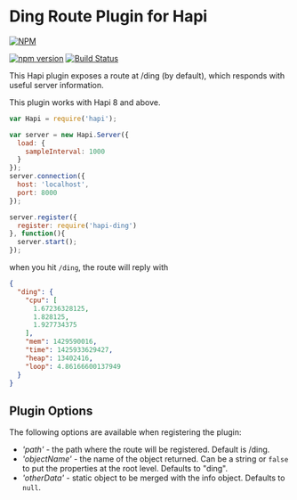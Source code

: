 Ding Route Plugin for Hapi
==========================
[![NPM](https://nodei.co/npm/hapi-ding.png)](https://nodei.co/npm/hapi-ding/)

[![npm version](https://badge.fury.io/js/hapi-ding.svg)](http://badge.fury.io/js/hapi-ding)
[![Build Status](https://travis-ci.org/dialexa/hapi-ding.svg)](https://travis-ci.org/dialexa/hapi-ding)

This Hapi plugin exposes a route at /ding (by default), which responds with useful server information.

This plugin works with Hapi 8 and above.

```javascript
var Hapi = require('hapi');

var server = new Hapi.Server({
  load: {
    sampleInterval: 1000
  }
});
server.connection({
  host: 'localhost',
  port: 8000
});

server.register({
  register: require('hapi-ding')
}, function(){
  server.start();
});
```

when you hit `/ding`, the route will reply with

```json
{
  "ding": {
    "cpu": [
      1.67236328125,
      1.828125,
      1.927734375
    ],
    "mem": 1429590016,
    "time": 1425933629427,
    "heap": 13402416,
    "loop": 4.86166600137949
  }
}
```

## Plugin Options
The following options are available when registering the plugin:
- _'path'_ - the path where the route will be registered.  Default is /ding.
- _'objectName'_ - the name of the object returned.  Can be a string or `false` to put the properties at the root level.  Defaults to "ding".
- _'otherData'_ - static object to be merged with the info object.  Defaults to `null`.
